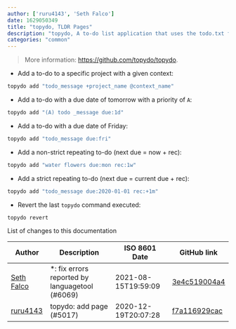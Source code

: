 ```yaml
---
author: ['ruru4143', 'Seth Falco']
date: 1629050349
title: "topydo, TLDR Pages"
description: "topydo, A to-do list application that uses the todo.txt format."
categories: "common"
---
```

> More information: <https://github.com/topydo/topydo>.

- Add a to-do to a specific project with a given context:

```bash
topydo add "todo_message +project_name @context_name"
```

- Add a to-do with a due date of tomorrow with a priority of `A`:

```bash
topydo add "(A) todo _message due:1d"
```

- Add a to-do with a due date of Friday:

```bash
topydo add "todo_message due:fri"
```

- Add a non-strict repeating to-do (next due = now + rec):

```bash
topydo add "water flowers due:mon rec:1w"
```

- Add a strict repeating to-do (next due = current due + rec):

```bash
topydo add "todo_message due:2020-01-01 rec:+1m"
```

- Revert the last `topydo` command executed:

```bash
topydo revert
```
List of changes to this documentation


Author | Description | ISO 8601 Date | GitHub link
------|-----|-----|-----
[Seth Falco](mailto:seth@falco.fun) | *: fix errors reported by languagetool (#6069) | 2021-08-15T19:59:09 | [3e4c519004a4](https://github.com/tldr-pages/tldr/commit/3e4c519004a471c861cdc609fd7239ee3355671c)
[ruru4143](mailto:37406068+ruru4143@users.noreply.github.com) | topydo: add page (#5017) | 2020-12-19T20:07:28 | [f7a116929cac](https://github.com/tldr-pages/tldr/commit/f7a116929caca1d82c7d744916d6339bf8abfe04)


